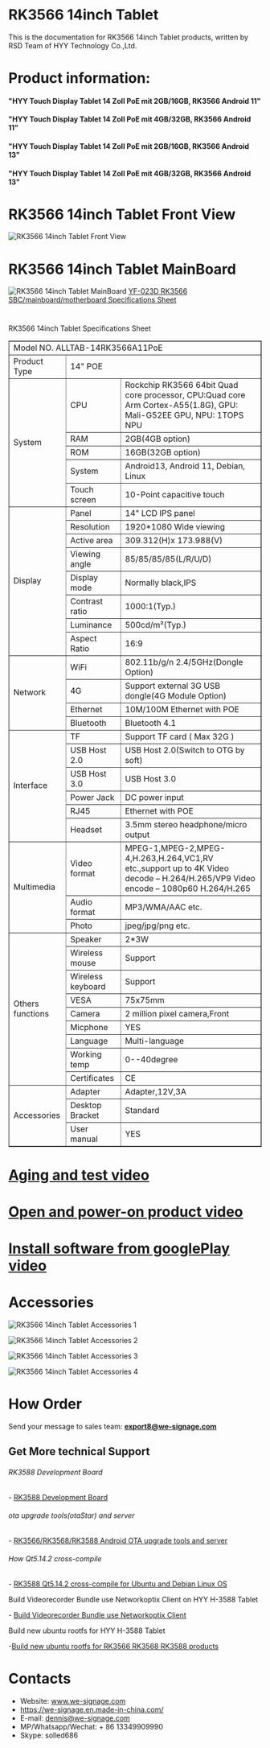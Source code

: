 # RK3566 14inch Tablet
This is the documentation for RK3566 14inch Tablet products, written by RSD Team of HYY Technology Co.,Ltd.

# Product information: 
#### "HYY Touch Display Tablet 14 Zoll PoE mit 2GB/16GB, RK3566 Android 11"
#### "HYY Touch Display Tablet 14 Zoll PoE mit 4GB/32GB, RK3566 Android 11"
#### "HYY Touch Display Tablet 14 Zoll PoE mit 2GB/16GB, RK3566 Android 13"
#### "HYY Touch Display Tablet 14 Zoll PoE mit 4GB/32GB, RK3566 Android 13"

# RK3566 14inch Tablet Front View
![RK3566 14inch Tablet Front View](./Documents/RK3566_14inch_tablet_front_view.png?raw=true)
#
# RK3566 14inch Tablet MainBoard
![RK3566 14inch Tablet MainBoard](./Documents/YF-023D_RK3566_SBC_Product_view.png?raw=true)
[YF-023D RK3566 SBC/mainboard/motherboard Specifications Sheet](./Documents/YF-023D_RK3566_SBC.md)
# 
RK3566 14inch Tablet Specifications Sheet
<table border="1">
    <tr>
        <td colspan="3">Model NO. ALLTAB-14RK3566A11PoE </td>
    </tr>
    <tr>
        <td>Product Type</td>
        <td colspan="2">14" POE</td>
    </tr>
    <tr>
        <td rowspan="5">System</td>
        <td>CPU</td>
        <td>Rockchip RK3566 64bit Quad core processor, CPU:Quad core Arm Cortex-A55(1.8G), GPU: Mali-G52EE GPU, NPU: 1TOPS NPU</td>
    </tr>
    <tr>
        <td>RAM</td>
        <td>2GB(4GB option)</td>
    </tr>
    <tr>
        <td>ROM</td>
        <td>16GB(32GB option)</td>
    </tr>
    <tr>
        <td>System</td>
        <td>Android13, Android 11, Debian, Linux</td>
    </tr> 
    <tr>
        <td>Touch screen</td>
        <td>10-Point capacitive touch</td>
    </tr>  
    <tr>
        <td rowspan="8">Display</td>
        <td>Panel</td>
        <td>14" LCD IPS panel</td>
    </tr>   
    <tr>
        <td>Resolution</td>
        <td>1920*1080 Wide viewing</td>
    </tr>   
    <tr>
        <td>Active area</td>
        <td>309.312(H)x 173.988(V)</td>
    </tr>  
    <tr>
        <td>Viewing angle</td>
        <td>85/85/85/85(L/R/U/D)</td>
    </tr>   
    <tr>
        <td>Display mode</td>
        <td>Normally black,IPS</td>
    </tr>    
    <tr>
        <td>Contrast ratio</td>
        <td>1000:1(Typ.)</td>
    </tr> 
    <tr>
        <td>Luminance</td>
        <td>500cd/m²(Typ.)</td>
    </tr> 
    <tr>
        <td>Aspect Ratio</td>
        <td>16:9</td>
    </tr>  
    <tr>
        <td rowspan="4">Network</td>
        <td>WiFi</td>
        <td>802.11b/g/n 2.4/5GHz(Dongle Option)</td>
    </tr>   
    <tr>
        <td>4G</td>
        <td>Support external 3G USB dongle(4G Module Option)</td>
    </tr>  
    <tr>
        <td>Ethernet</td>
        <td>10M/100M Ethernet with POE</td>
    </tr>
    <tr>
        <td>Bluetooth</td>
        <td>Bluetooth 4.1</td>
    </tr>  
    <tr>
        <td rowspan="6">Interface</td>
        <td>TF</td>
        <td>Support TF card ( Max 32G )</td>
    </tr>  
    <tr>
        <td>USB Host 2.0</td>
        <td>USB Host 2.0(Switch to OTG by soft)</td>
    </tr>
    <tr>
        <td>USB Host 3.0</td>
        <td>USB Host 3.0</td>
    </tr>
    <tr>
        <td>Power Jack</td>
        <td>DC power input</td>
    </tr> 
    <tr>
        <td>RJ45</td>
        <td>Ethernet with POE</td>
    </tr> 
    <tr>
        <td>Headset</td>
        <td>3.5mm stereo headphone/micro output</td>
    </tr>
    <tr>
        <td rowspan="3">Multimedia</td>
        <td>Video format</td>
        <td>MPEG-1,MPEG-2,MPEG-4,H.263,H.264,VC1,RV etc.,support up to 4K
        Video decode – H.264/H.265/VP9
        Video encode – 1080p60 H.264/H.265</td>
    </tr>
    <tr>
        <td>Audio format</td>
        <td>MP3/WMA/AAC etc.</td>
    </tr>
    <tr>
        <td>Photo</td>
        <td>jpeg/jpg/png etc.</td>
    </tr> 
    <tr>
        <td rowspan="9">Others  functions</td>
        <td>Speaker</td>
        <td>2*3W</td>
    </tr>
    <tr>
        <td>Wireless mouse</td>
        <td>Support</td>
    </tr> 
    <tr>
        <td>Wireless keyboard</td>
        <td>Support</td>
    </tr> 
    <tr>
        <td>VESA</td>
        <td>75x75mm</td>
    </tr> 
    <tr>
        <td>Camera</td>
        <td>2 million pixel camera,Front</td>
    </tr> 
    <tr>
        <td>Micphone</td>
        <td>YES</td>
    </tr> 
    <tr>
        <td>Language</td>
        <td>Multi-language</td>
    </tr>    
    <tr>
        <td>Working temp</td>
        <td>0--40degree</td>
    </tr>
    <tr>
        <td>Certificates</td>
        <td>CE</td>
    </tr>
    <tr>
        <td rowspan="3">Accessories</td>
        <td>Adapter</td>
        <td>Adapter,12V,3A</td>
    </tr>
    <tr>
        <td>Desktop Bracket</td>
        <td>Standard</td>
    </tr> 
    <tr>
        <td>User manual</td>
        <td>YES</td>
    </tr>                           
</table>

#

# <a href="https://youtu.be/Fi_gvhEwSR4">Aging and test video</a>

# <a href="https://youtu.be/Fi_gvhEwSR4">Open and power-on product video</a>

# <a href="https://youtu.be/Fi_gvhEwSR4">Install software from googlePlay video</a>

# Accessories
![RK3566 14inch Tablet Accessories 1](./Documents/RK3566_14inch_tablet_accessories1.png?raw=true)

![RK3566 14inch Tablet Accessories 2](./Documents/RK3566_14inch_tablet_accessories2.png?raw=true)

![RK3566 14inch Tablet Accessories 3](./Documents/RK3566_14inch_tablet_accessories3.png?raw=true)

![RK3566 14inch Tablet Accessories 4](./Documents/RK3566_14inch_tablet_accessories4.png?raw=true)

# How Order
Send your message to sales team: **<export8@we-signage.com>**



## Get More technical Support

###### RK3588 Development Board

\- [RK3588 Development Board](https://github.com/industrialtablet/RK3588-Development-Board)

###### ota upgrade tools(otaStar) and server

\- [RK3566/RK3568/RK3588 Android OTA upgrade tools and server](https://github.com/tablet-pc/otastar)

###### How Qt5.14.2 cross-compile

\- [RK3588 Qt5.14.2 cross-compile for Ubuntu and Debian Linux OS](https://github.com/pengyixing/qt-everywhere-src-5.14.2-cross-compile-for-RK3566-RK3568-RK3588)

Build Videorecorder Bundle use Networkoptix Client on HYY H-3588 Tablet

\- [Build Videorecorder Bundle use Networkoptix Client](https://github.com/industrialtablet/Build-Videorecorder-Bundle-use-Networkoptix-Client-on-HYY-RK3566-Tablet)

Build new ubuntu rootfs for HYY H-3588 Tablet

-[Build new ubuntu rootfs for RK3566 RK3568 RK3588 products](https://github.com/industrialtablet/Re-build-ubuntu20.04-rootfs-for-RK3566-RK3568-RK3588)

# Contacts

- Website: www.we-signage.com
- https://we-signage.en.made-in-china.com/
- E-mail: dennis@we-signage.com
- MP/Whatsapp/Wechat: + 86 13349909990
- Skype: solled686